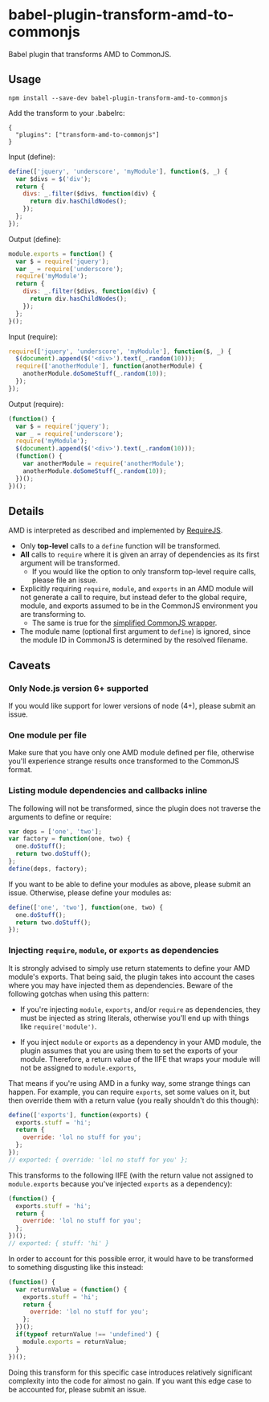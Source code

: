 # babel-plugin-transform-amd-to-commonjs

Babel plugin that transforms AMD to CommonJS.

## Usage

```
npm install --save-dev babel-plugin-transform-amd-to-commonjs
```

Add the transform to your .babelrc:

```
{
  "plugins": ["transform-amd-to-commonjs"]
}
```

Input (define):

```javascript
define(['jquery', 'underscore', 'myModule'], function($, _) {
  var $divs = $('div');
  return {
    divs: _.filter($divs, function(div) {
      return div.hasChildNodes();
    });
  };
});
```

Output (define):

```javascript
module.exports = function() {
  var $ = require('jquery');
  var _ = require('underscore');
  require('myModule');
  return {
    divs: _.filter($divs, function(div) {
      return div.hasChildNodes();
    });
  };
}();
```

Input (require):

```javascript
require(['jquery', 'underscore', 'myModule'], function($, _) {
  $(document).append($('<div>').text(_.random(10)));
  require(['anotherModule'], function(anotherModule) {
    anotherModule.doSomeStuff(_.random(10));
  });
});
```

Output (require):

```javascript
(function() {
  var $ = require('jquery');
  var _ = require('underscore');
  require('myModule');
  $(document).append($('<div>').text(_.random(10)));
  (function() {
    var anotherModule = require('anotherModule');
    anotherModule.doSomeStuff(_.random(10));
  })();
})();
```

## Details

AMD is interpreted as described and implemented by [RequireJS](http://requirejs.org/).

- Only **top-level** calls to a `define` function will be transformed.
- **All** calls to `require` where it is given an array of dependencies as its first argument will be transformed.
  - If you would like the option to only transform top-level require calls, please file an issue.
- Explicitly requiring `require`, `module`, and `exports` in an AMD module will not generate a call to require, but instead defer to the global require, module, and exports assumed to be in the CommonJS environment you are transforming to.
  - The same is true for the [simplified CommonJS wrapper](http://requirejs.org/docs/api.html#cjsmodule).
- The module name (optional first argument to `define`) is ignored, since the module ID in CommonJS is determined by the resolved filename.

## Caveats

### Only Node.js version 6+ supported

If you would like support for lower versions of node (4+), please submit an issue.

### One module per file

Make sure that you have only one AMD module defined per file, otherwise you'll experience strange results once transformed to the CommonJS format.

### Listing module dependencies and callbacks inline

The following will not be transformed, since the plugin does not traverse the arguments to define or require:

```javascript
var deps = ['one', 'two'];
var factory = function(one, two) {
  one.doStuff();
  return two.doStuff();
};
define(deps, factory);
```

If you want to be able to define your modules as above, please submit an issue. Otherwise, please define your modules as:

```javascript
define(['one', 'two'], function(one, two) {
  one.doStuff();
  return two.doStuff();
});
```

### Injecting `require`, `module`, or `exports` as dependencies

It is strongly advised to simply use return statements to define your AMD module's exports. That being said, the plugin takes into account the cases where
you may have injected them as dependencies. Beware of the following gotchas when using this pattern:

- If you're injecting `module`, `exports`, and/or `require` as dependencies, they must be injected as string literals,
otherwise you'll end up with things like `require('module')`.

- If you inject `module` or `exports` as a dependency in your AMD module, the plugin assumes that you are using them to set the exports of your module.
Therefore, a return value of the IIFE that wraps your module will not be assigned to `module.exports`,

That means if you're using AMD in a funky way, some strange things can happen.
For example, you can require `exports`, set some values on it, but then override them with a return value (you really shouldn't do this though):

```javascript
define(['exports'], function(exports) {
  exports.stuff = 'hi';
  return {
    override: 'lol no stuff for you';
  };
});
// exported: { override: 'lol no stuff for you' };
```

This transforms to the following IIFE (with the return value not assigned to `module.exports` because you've injected `exports` as a dependency):

```javascript
(function() {
  exports.stuff = 'hi';
  return {
    override: 'lol no stuff for you';
  };
})();
// exported: { stuff: 'hi' }
```

In order to account for this possible error, it would have to be transformed to something disgusting like this instead:

```javascript
(function() {
  var returnValue = (function() {
    exports.stuff = 'hi';
    return {
      override: 'lol no stuff for you';
    };
  })();
  if(typeof returnValue !== 'undefined') {
    module.exports = returnValue;
  }
})();
```

Doing this transform for this specific case introduces relatively significant complexity into the code for almost no gain.
If you want this edge case to be accounted for, please submit an issue.
